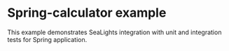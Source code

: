 # Spring-calculator example
This example demonstrates SeaLights integration with unit and integration tests for Spring application.
